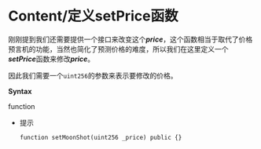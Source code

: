 # Content/定义setPrice函数

刚刚提到我们还需要提供一个接口来改变这个***price***，这个函数相当于取代了价格预言机的功能，当然也简化了预测价格的难度，所以我们在这里定义一个***setPrice***函数来修改***price***。

因此我们需要一个`uint256`的参数来表示要修改的价格。

**Syntax**

function

- 提示
    
    ```solidity
    function setMoonShot(uint256 _price) public {}
    ```
    
